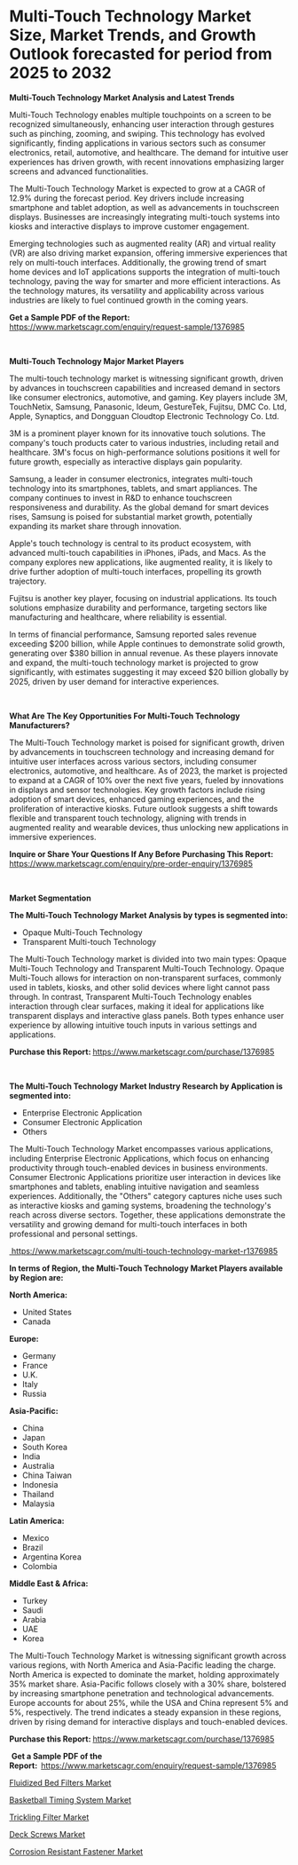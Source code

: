 <p><h1>Multi-Touch Technology Market Size, Market Trends, and Growth Outlook forecasted for period from 2025 to 2032</h1></p><p><strong>Multi-Touch Technology Market Analysis and Latest Trends</strong></p>
<p><p>Multi-Touch Technology enables multiple touchpoints on a screen to be recognized simultaneously, enhancing user interaction through gestures such as pinching, zooming, and swiping. This technology has evolved significantly, finding applications in various sectors such as consumer electronics, retail, automotive, and healthcare. The demand for intuitive user experiences has driven growth, with recent innovations emphasizing larger screens and advanced functionalities.</p><p>The Multi-Touch Technology Market is expected to grow at a CAGR of 12.9% during the forecast period. Key drivers include increasing smartphone and tablet adoption, as well as advancements in touchscreen displays. Businesses are increasingly integrating multi-touch systems into kiosks and interactive displays to improve customer engagement. </p><p>Emerging technologies such as augmented reality (AR) and virtual reality (VR) are also driving market expansion, offering immersive experiences that rely on multi-touch interfaces. Additionally, the growing trend of smart home devices and IoT applications supports the integration of multi-touch technology, paving the way for smarter and more efficient interactions. As the technology matures, its versatility and applicability across various industries are likely to fuel continued growth in the coming years.</p></p>
<p><strong>Get a Sample PDF of the Report:&nbsp;</strong> <a href="https://www.marketscagr.com/enquiry/request-sample/1376985?utm_campaign=3546&utm_medium=2&utm_source=Github&utm_content=ia&utm_term=28032025&utm_id=multi-touch-technology">https://www.marketscagr.com/enquiry/request-sample/1376985</a></p>
<p>&nbsp;</p>
<p><strong>Multi-Touch Technology Major Market Players</strong></p>
<p><p>The multi-touch technology market is witnessing significant growth, driven by advances in touchscreen capabilities and increased demand in sectors like consumer electronics, automotive, and gaming. Key players include 3M, TouchNetix, Samsung, Panasonic, Ideum, GestureTek, Fujitsu, DMC Co. Ltd, Apple, Synaptics, and Dongguan Cloudtop Electronic Technology Co. Ltd.</p><p>3M is a prominent player known for its innovative touch solutions. The company's touch products cater to various industries, including retail and healthcare. 3M's focus on high-performance solutions positions it well for future growth, especially as interactive displays gain popularity.</p><p>Samsung, a leader in consumer electronics, integrates multi-touch technology into its smartphones, tablets, and smart appliances. The company continues to invest in R&D to enhance touchscreen responsiveness and durability. As the global demand for smart devices rises, Samsung is poised for substantial market growth, potentially expanding its market share through innovation.</p><p>Apple's touch technology is central to its product ecosystem, with advanced multi-touch capabilities in iPhones, iPads, and Macs. As the company explores new applications, like augmented reality, it is likely to drive further adoption of multi-touch interfaces, propelling its growth trajectory.</p><p>Fujitsu is another key player, focusing on industrial applications. Its touch solutions emphasize durability and performance, targeting sectors like manufacturing and healthcare, where reliability is essential.</p><p>In terms of financial performance, Samsung reported sales revenue exceeding $200 billion, while Apple continues to demonstrate solid growth, generating over $380 billion in annual revenue. As these players innovate and expand, the multi-touch technology market is projected to grow significantly, with estimates suggesting it may exceed $20 billion globally by 2025, driven by user demand for interactive experiences.</p></p>
<p>&nbsp;</p>
<p><strong>What Are The Key Opportunities For Multi-Touch Technology Manufacturers?</strong></p>
<p><p>The Multi-Touch Technology market is poised for significant growth, driven by advancements in touchscreen technology and increasing demand for intuitive user interfaces across various sectors, including consumer electronics, automotive, and healthcare. As of 2023, the market is projected to expand at a CAGR of 10% over the next five years, fueled by innovations in displays and sensor technologies. Key growth factors include rising adoption of smart devices, enhanced gaming experiences, and the proliferation of interactive kiosks. Future outlook suggests a shift towards flexible and transparent touch technology, aligning with trends in augmented reality and wearable devices, thus unlocking new applications in immersive experiences.</p></p>
<p><strong>Inquire or Share Your Questions If Any Before Purchasing This Report:</strong> <a href="https://www.marketscagr.com/enquiry/pre-order-enquiry/1376985?utm_campaign=3546&utm_medium=2&utm_source=Github&utm_content=ia&utm_term=28032025&utm_id=multi-touch-technology">https://www.marketscagr.com/enquiry/pre-order-enquiry/1376985</a></p>
<p>&nbsp;</p>
<p><strong>Market Segmentation</strong></p>
<p><strong>The Multi-Touch Technology Market Analysis by types is segmented into:</strong></p>
<p><ul><li>Opaque Multi-Touch Technology</li><li>Transparent Multi-touch Technology</li></ul></p>
<p><p>The Multi-Touch Technology market is divided into two main types: Opaque Multi-Touch Technology and Transparent Multi-Touch Technology. Opaque Multi-Touch allows for interaction on non-transparent surfaces, commonly used in tablets, kiosks, and other solid devices where light cannot pass through. In contrast, Transparent Multi-Touch Technology enables interaction through clear surfaces, making it ideal for applications like transparent displays and interactive glass panels. Both types enhance user experience by allowing intuitive touch inputs in various settings and applications.</p></p>
<p><strong>Purchase this Report:&nbsp;</strong><a href="https://www.marketscagr.com/purchase/1376985?utm_campaign=3546&utm_medium=2&utm_source=Github&utm_content=ia&utm_term=28032025&utm_id=multi-touch-technology">https://www.marketscagr.com/purchase/1376985</a></p>
<p>&nbsp;</p>
<p><strong>The Multi-Touch Technology Market Industry Research by Application is segmented into:</strong></p>
<p><ul><li>Enterprise Electronic Application</li><li>Consumer Electronic Application</li><li>Others</li></ul></p>
<p><p>The Multi-Touch Technology Market encompasses various applications, including Enterprise Electronic Applications, which focus on enhancing productivity through touch-enabled devices in business environments. Consumer Electronic Applications prioritize user interaction in devices like smartphones and tablets, enabling intuitive navigation and seamless experiences. Additionally, the "Others" category captures niche uses such as interactive kiosks and gaming systems, broadening the technology's reach across diverse sectors. Together, these applications demonstrate the versatility and growing demand for multi-touch interfaces in both professional and personal settings.</p></p>
<p><a href="https://www.marketscagr.com/multi-touch-technology-market-r1376985?utm_campaign=3546&utm_medium=2&utm_source=Github&utm_content=ia&utm_term=28032025&utm_id=multi-touch-technology">&nbsp;https://www.marketscagr.com/multi-touch-technology-market-r1376985</a></p>
<p><strong>In terms of Region, the Multi-Touch Technology Market Players available by Region are:</strong></p>
<p>
    <p> <strong> North America: </strong>
        <ul>
            <li>United States</li>
            <li>Canada</li>
        </ul>
        </p> 
    <p> <strong> Europe: </strong>
        <ul>
            <li>Germany</li>
            <li>France</li>
            <li>U.K.</li>
            <li>Italy</li>
            <li>Russia</li>
        </ul>
        </p> 
    <p> <strong> Asia-Pacific: </strong>
        <ul>
            <li>China</li>
            <li>Japan</li>
            <li>South Korea</li>
            <li>India</li>
            <li>Australia</li>
            <li>China Taiwan</li>
            <li>Indonesia</li>
            <li>Thailand</li>
            <li>Malaysia</li>
        </ul>
        </p> 
    <p> <strong> Latin America: </strong>
        <ul>
            <li>Mexico</li>
            <li>Brazil</li>
            <li>Argentina Korea</li>
            <li>Colombia</li>
        </ul>
        </p> 
    <p> <strong> Middle East & Africa: </strong>
        <ul>
            <li>Turkey</li>
            <li>Saudi</li>
            <li>Arabia</li>
            <li>UAE</li>
            <li>Korea</li>
        </ul>
    </p>
    </p>
<p><p>The Multi-Touch Technology Market is witnessing significant growth across various regions, with North America and Asia-Pacific leading the charge. North America is expected to dominate the market, holding approximately 35% market share. Asia-Pacific follows closely with a 30% share, bolstered by increasing smartphone penetration and technological advancements. Europe accounts for about 25%, while the USA and China represent 5% and 5%, respectively. The trend indicates a steady expansion in these regions, driven by rising demand for interactive displays and touch-enabled devices.</p></p>
<p><strong>Purchase this Report: </strong><a href="https://www.marketscagr.com/purchase/1376985?utm_campaign=3546&utm_medium=2&utm_source=Github&utm_content=ia&utm_term=28032025&utm_id=multi-touch-technology">https://www.marketscagr.com/purchase/1376985</a></p>
<p>&nbsp;<strong>Get a Sample PDF of the Report:&nbsp;&nbsp;</strong><a href="https://www.marketscagr.com/enquiry/request-sample/1376985?utm_campaign=3546&utm_medium=2&utm_source=Github&utm_content=ia&utm_term=28032025&utm_id=multi-touch-technology">https://www.marketscagr.com/enquiry/request-sample/1376985</a></p>
<p><strong></strong></p>
<p><p><a href="https://www.linkedin.com/pulse/in-depth-study-fluidized-bed-filters-market-size-dynamics-ijh4c?utm_campaign=3546&utm_medium=2&utm_source=Github&utm_content=ia&utm_term=28032025&utm_id=multi-touch-technology">Fluidized Bed Filters Market</a></p><p><a href="https://www.linkedin.com/pulse/basketball-timing-system-market-growth-forecast-from-2025-2032-bdtqf?utm_campaign=3546&utm_medium=2&utm_source=Github&utm_content=ia&utm_term=28032025&utm_id=multi-touch-technology">Basketball Timing System Market</a></p><p><a href="https://www.linkedin.com/pulse/foreign-opportunities-market-dynamics-trickling-filter-insights-puj6f?utm_campaign=3546&utm_medium=2&utm_source=Github&utm_content=ia&utm_term=28032025&utm_id=multi-touch-technology">Trickling Filter Market</a></p><p><a href="https://www.linkedin.com/pulse/deck-screws-market-analysis-witch-focus-key-drivers-obstacles-hqj5c?utm_campaign=3546&utm_medium=2&utm_source=Github&utm_content=ia&utm_term=28032025&utm_id=multi-touch-technology">Deck Screws Market</a></p><p><a href="https://www.linkedin.com/pulse/corrosion-resistant-fastener-market-overview-forecast-qkrfc?utm_campaign=3546&utm_medium=2&utm_source=Github&utm_content=ia&utm_term=28032025&utm_id=multi-touch-technology">Corrosion Resistant Fastener Market</a></p></p>